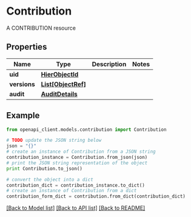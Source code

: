 # Contribution

A CONTRIBUTION resource

## Properties

Name | Type | Description | Notes
------------ | ------------- | ------------- | -------------
**uid** | [**HierObjectId**](HierObjectId.md) |  | 
**versions** | [**List[ObjectRef]**](ObjectRef.md) |  | 
**audit** | [**AuditDetails**](AuditDetails.md) |  | 

## Example

```python
from openapi_client.models.contribution import Contribution

# TODO update the JSON string below
json = "{}"
# create an instance of Contribution from a JSON string
contribution_instance = Contribution.from_json(json)
# print the JSON string representation of the object
print Contribution.to_json()

# convert the object into a dict
contribution_dict = contribution_instance.to_dict()
# create an instance of Contribution from a dict
contribution_form_dict = contribution.from_dict(contribution_dict)
```
[[Back to Model list]](../README.md#documentation-for-models) [[Back to API list]](../README.md#documentation-for-api-endpoints) [[Back to README]](../README.md)


